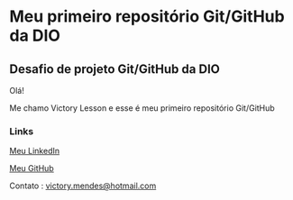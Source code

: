 # Meu primeiro repositório Git/GitHub da DIO
## Desafio de projeto Git/GitHub da DIO
 Olá! 
 
 Me chamo Victory Lesson e esse é meu primeiro repositório Git/GitHub
 
 
### Links 
[Meu LinkedIn](https://www.linkedin.com/in/victory-lesson-75b066240/)

[Meu GitHub](https://github.com/victorylesson)

Contato : victory.mendes@hotmail.com
